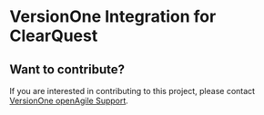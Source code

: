 # VersionOne Integration for ClearQuest

## Want to contribute?
If you are interested in contributing to this project, please contact [VersionOne openAgile Support](mailto:openAgileSupport@versionone.com).
